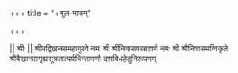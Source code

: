 +++
title = "+मूल-मात्रम्"

+++


|| श्रीः ||
श्रीमद्विखनसमहागुरवे नमः
श्री श्रीनिवासपरब्रह्मणे नमः
श्री श्रीनिवासमग्विकृते श्रीवैखानसगृह्यसूत्रतात्पर्यचिन्तामणौ
दशविधहेतुनिरूपणम्
